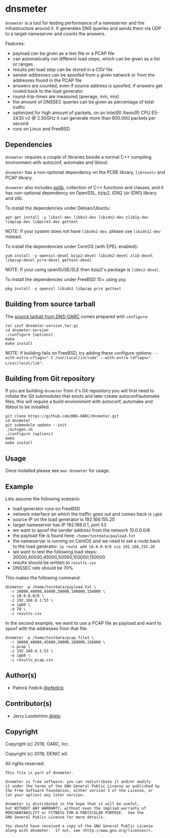 # dnsmeter

`dnsmeter` is a tool for testing performance of a nameserver and the
infrastructure around it. It generates DNS queries and sends them via UDP
to a target nameserver and counts the answers.

Features:
- payload can be given as a text file or a PCAP file
- can automatically run different load steps, which can be given as a list or ranges
- results per load step can be stored in a CSV file
- sender addresses can be spoofed from a given network or from the addresses found in the PCAP file
- answers are counted, even if source address is spoofed, if answers get routed back to the load generator
- round-trip-times are measured (average, min, mix)
- the amount of DNSSEC queries can be given as percentage of total traffic
- optimized for high amount of packets, on an Intel(R) Xeon(R) CPU E5-2430 v2 @ 2.50GHz it can generate more than 900.000 packets per second
- runs on Linux and FreeBSD

## Dependencies

`dnsmeter` requires a couple of libraries beside a normal C++ compiling
environment with autoconf, automake and libtool.

`dnsmeter` has a non-optional dependency on the PCRE library, `libresolv`
and PCAP library.

`dnsmeter` also includes [pplib](https://github.com/DNS-OARC/pplib),
collection of C++ functions and classes, and it has non-optional dependency
on OpenSSL, bzip2, IDN2 (or IDN1) library and zlib.

To install the dependencies under Debian/Ubuntu:
```
apt-get install -y libssl-dev libbz2-dev libidn2-dev zlib1g-dev libpcap-dev libpcre3-dev gettext
```

NOTE: If your system does not have `libidn2-dev`, please use `libidn11-dev` instead.

To install the dependencies under CentOS (with EPEL enabled):
```
yum install -y openssl-devel bzip2-devel libidn2-devel zlib-devel libpcap-devel pcre-devel gettext-devel
```

NOTE: If your using openSUSE/SLE then bzip2's package is `libbz2-devel`.

To install the dependencies under FreeBSD 10+ using `pkg`:
```
pkg install -y openssl libidn2 libpcap pcre gettext
```

## Building from source tarball

The [source tarball from DNS-OARC](https://www.dns-oarc.net/tools/dnsmeter)
comes prepared with `configure`:

```
tar zxvf dnsmeter-version.tar.gz
cd dnsmeter-version
./configure [options]
make
make install
```

NOTE: If building fails on FreeBSD, try adding these configure
options: `--with-extra-cflags="-I /usr/local/include" --with-extra-ldflags="-L/usr/local/lib"`.

## Building from Git repository

If you are building `dnsmeter` from it's Git repository you will first need
to initiate the Git submodules that exists and later create autoconf/automake
files, this will require a build environment with autoconf, automake and
libtool to be installed.

```
git clone https://github.com/DNS-OARC/dnsmeter.git
cd dnsmeter
git submodule update --init
./autogen.sh
./configure [options]
make
make install
```

## Usage

Once installed please see `man dnsmeter` for usage.

## Example

Lets assume the following scenario:

- load generator runs on FreeBSD
- network interface an which the traffic goes out and comes back is `igb0`
- source IP on the load generator is 192.168.155.20
- target nameserver has IP 192.168.0.1, port 53
- we want to spoof the sender address from the network 10.0.0.0/8
- the payload file is found here: `/home/testdata/payload.txt`
- the nameserver is running on CentOS and we need to set a route back to the load generator: `ip route add 10.0.0.0/8 via 192.168.155.20`
- we want to test the following load steps: 30000,40000,45000,50000,100000,150000
- results should be written to `results.csv`
- DNSSEC rate should be 70%

This makes the following command:

```
dnsmeter -p /home/testdata/payload.txt \
  -r 30000,40000,45000,50000,100000,150000 \
  -s 10.0.0.0/8 \
  -z 192.168.0.1:53 \
  -e igb0 \
  -d 70 \
  -c results.csv
```

In the second example, we want to use a PCAP file as payload and want
to spoof with the addresses from that file:

```
dnsmeter -p /home/testdata/pcap.file1 \
  -r 30000,40000,45000,50000,100000,150000 \
  -s pcap \
  -z 192.168.0.1:53 \
  -e igb0 \
  -c results_pcap.csv
```

## Author(s)

- Patrick Fedick [@pfedick](https://github.com/pfedick)

## Contributor(s)

- Jerry Lundström [@jelu](https://github.com/jelu)

## Copyright

Copyright (c) 2019, OARC, Inc.

Copyright (c) 2019, DENIC eG

All rights reserved.

```
This file is part of dnsmeter.

dnsmeter is free software: you can redistribute it and/or modify
it under the terms of the GNU General Public License as published by
the Free Software Foundation, either version 3 of the License, or
(at your option) any later version.

dnsmeter is distributed in the hope that it will be useful,
but WITHOUT ANY WARRANTY; without even the implied warranty of
MERCHANTABILITY or FITNESS FOR A PARTICULAR PURPOSE.  See the
GNU General Public License for more details.

You should have received a copy of the GNU General Public License
along with dnsmeter.  If not, see <http://www.gnu.org/licenses/>.
```
